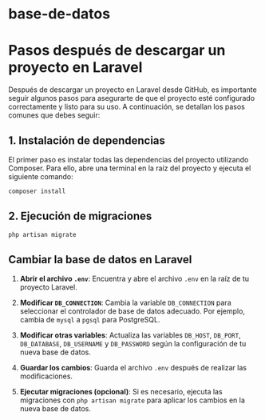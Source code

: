 # base-de-datos

# Pasos después de descargar un proyecto en Laravel

Después de descargar un proyecto en Laravel desde GitHub, es importante seguir algunos pasos para asegurarte de que el proyecto esté configurado correctamente y listo para su uso. A continuación, se detallan los pasos comunes que debes seguir:

## 1. Instalación de dependencias

El primer paso es instalar todas las dependencias del proyecto utilizando Composer. Para ello, abre una terminal en la raíz del proyecto y ejecuta el siguiente comando:

```php
composer install
```

## 2. Ejecución de migraciones 

```php
php artisan migrate
```



## Cambiar la base de datos en Laravel

1. **Abrir el archivo `.env`**: Encuentra y abre el archivo `.env` en la raíz de tu proyecto Laravel.

2. **Modificar `DB_CONNECTION`**: Cambia la variable `DB_CONNECTION` para seleccionar el controlador de base de datos adecuado. Por ejemplo, cambia de `mysql` a `pgsql` para PostgreSQL.

3. **Modificar otras variables**: Actualiza las variables `DB_HOST`, `DB_PORT`, `DB_DATABASE`, `DB_USERNAME` y `DB_PASSWORD` según la configuración de tu nueva base de datos.

4. **Guardar los cambios**: Guarda el archivo `.env` después de realizar las modificaciones.

5. **Ejecutar migraciones (opcional)**: Si es necesario, ejecuta las migraciones con `php artisan migrate` para aplicar los cambios en la nueva base de datos.


